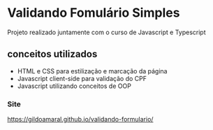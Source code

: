 # Validando Fomulário Simples
Projeto realizado juntamente com o curso de Javascript e Typescript

## conceitos utilizados
* HTML e CSS para estilização e marcação da página
* Javascript client-side para validação do CPF
* Javascript utilizando conceitos de OOP

### Site
https://gildoamaral.github.io/validando-formulario/

